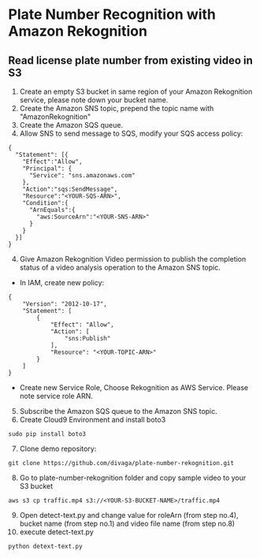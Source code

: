 # Plate Number Recognition with Amazon Rekognition
## Read license plate number from existing video in S3

1. Create an empty S3 bucket in same region of your Amazon Rekognition service, please note down your bucket name.
2. Create the Amazon SNS topic, prepend the topic name with "AmazonRekognition"
3. Create the Amazon SQS queue.
4. Allow SNS to send message to SQS, modify your SQS access policy:

```
{
  "Statement": [{
    "Effect":"Allow",
    "Principal": {
      "Service": "sns.amazonaws.com"
    },
    "Action":"sqs:SendMessage",
    "Resource":"<YOUR-SQS-ARN>",
    "Condition":{
      "ArnEquals":{
        "aws:SourceArn":"<YOUR-SNS-ARN>"
      }
    }
  }]
}
```

4. Give Amazon Rekognition Video permission to publish the completion status of a video analysis operation to the Amazon SNS topic.
- In IAM, create new policy:

```
{
    "Version": "2012-10-17",
    "Statement": [
        {
            "Effect": "Allow",
            "Action": [
                "sns:Publish"
            ],
            "Resource": "<YOUR-TOPIC-ARN>"
        }
    ]
}

```
- Create new Service Role, Choose Rekognition as AWS Service. Please note service role ARN.


5. Subscribe the Amazon SQS queue to the Amazon SNS topic.
6. Create Cloud9 Environment and install boto3
```
sudo pip install boto3
```
7. Clone demo repository: 

```
git clone https://github.com/divaga/plate-number-rekognition.git
```

8. Go to plate-number-rekognition folder and copy sample video to your S3 bucket

```
aws s3 cp traffic.mp4 s3://<YOUR-S3-BUCKET-NAME>/traffic.mp4
```
9. Open detect-text.py and change value for roleArn (from step no.4), bucket name (from step no.1) and video file name (from step no.8)
10. execute detect-text.py
```
python detext-text.py 
```

